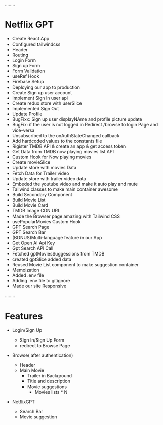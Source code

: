 ........

# Netflix GPT

- Create React App
- Configured tailwindcss
- Header
- Routing
- Login Form
- Sign up Form
- Form Validation
- useRef Hook
- Firebase Setup
- Deploying our app to production
- Create Sign up user account
- Implement Sign In user api
- Create redux store with userSlice
- Implemented Sign Out
- Update Profile
- BugFixx: Sign up user displayNAme and profile picture update
- BugFix: if the user is not logged in Redirect /browse to login Page and vice-versa
- Unsubscribed to the onAuthStateChanged callback
- Add hardcoded values to the constants file
- Rigister TMDB API & create an app & get access token
- Get Data from TMDB now playing movies list API
- Custom Hook for Now playing movies
- Create movieSlice
- Update store with movies Data
- Fetch Data for Trailer video
- Update store with trailer video data
- Embeded the youtube video and make it auto play and mute
- Tailwind classes to make main container awesome
- Build Secondary Component
- Build Movie List
- Build Movie Card
- TMDB Image CDN URL
- Made the Browser page amazing with Tailwind CSS
- usePopularMovies Custom Hook
- GPT Search Page
- GPT Search Bar
- (BONUS)Multi-language feature in our App
- Get Open AI Api Key
- Gpt Search API Call
- Fetched gptMoviesSuggessions from TMDB
- created gptSlice added data
- Reused Movie List component to make suggestion container
- Memoization
- Added .env file
- Adding .env file to gitignore
- Made our site Responsive

........

# Features

- Login/Sign Up
  - Sign In/Sign Up Form
  - redirect to Browse Page
- Browse( after authentication)

  - Header
  - Main Movie
    - Trailer in Background
    - Title and description
    - Movie suggestions
      - Movies lists \* N

- NetflixGPT
  - Search Bar
  - Movie suggestion
